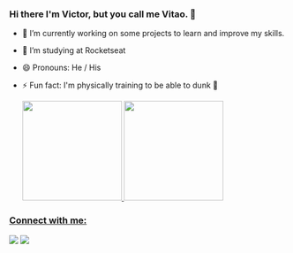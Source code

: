 ### Hi there I'm Victor, but you call me Vitao. 👋

- 🔭 I’m currently working on some projects to learn and improve my skills.
- 🌱 I’m studying at Rocketseat
- 😄 Pronouns: He / His
- ⚡ Fun fact: I'm physically training to be able to dunk 🏀

  <a href="https://github.com/victorschlindwein">
    <img height="180em" src="https://github-readme-stats.vercel.app/api/top-langs/?username=victorschlindwein&layout=compact&langs_count=7&theme=dark"/>
  <img height="180em" src="https://github-readme-stats.vercel.app/api?username=victorschlindwein&show_icons=true&theme=dark&include_all_commits=true&count_private=true"/>


### Connect with me:</h3>
  <a href="https://www.linkedin.com/in/victorschlindwein/" target="_blank"><img src="https://img.shields.io/badge/-LinkedIn-%230077B5?style=for-the-badge&logo=linkedin&logoColor=white" target="_blank"></a> 
 <a href = "mailto:victorwilbert@gmail.com"><img src="https://img.shields.io/badge/Gmail-D14836?style=for-the-badge&logo=gmail&logoColor=white" target="_blank"></a>
